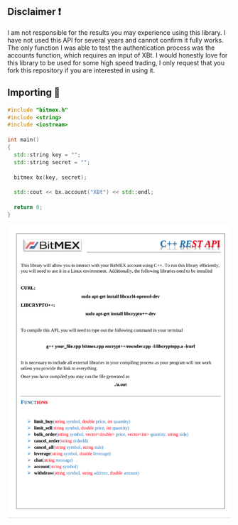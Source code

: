 ## Disclaimer :exclamation:
I am not responsible for the results you may experience using this library. I have not used this API for several years and cannot confirm it fully works. The only function I was able to test the authentication process was the accounts function, which requires an input of XBt. I would honestly love for this library to be used for some high speed trading, I only request that you fork this repository if you are interested in using it.

## Importing :vibration_mode:
```c++
#include "bitmex.h"
#include <string>
#include <iostream>

int main()
{
  std::string key = "";
  std::string secret = "";
   
  bitmex bx(key, secret);
  
  std::cout << bx.account("XBt") << std::endl;
  
  return 0;
}
```


![alt](https://github.com/marscolony2040/BitmexCPP/blob/main/img/pic.png)
